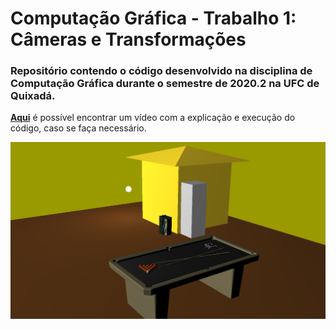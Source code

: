 # Computação Gráfica - Trabalho 1: Câmeras e Transformações

### Repositório contendo o código desenvolvido na disciplina de Computação Gráfica durante o semestre de 2020.2 na UFC de Quixadá.

**[Aqui](https://youtu.be/4R0afNwUalY)** é possível encontrar um vídeo com a explicação e execução do código, caso se faça necessário.

![](pre_vis_cenario.png?raw=true "Pré-visualização do cenário: Bar de Nego Cecéu")
